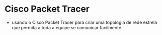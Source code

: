 # Cisco Packet Tracer
- usando o Cisco Packet Tracer para criar uma topologia de rede estrela que permita a toda a equipe se comunicar facilmente.
